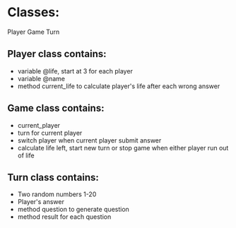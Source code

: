 # Classes:
Player
Game
Turn

## Player class contains:
 - variable @life, start at 3 for each player
 - variable @name
 - method current_life to calculate player's life after each wrong answer

## Game class contains:
- current_player
- turn for current player
- switch player when current player submit answer
- calculate life left, start new turn or stop game when either player run out of life

## Turn class contains:
- Two random numbers 1-20
- Player's answer
- method question to generate question
- method result for each question
